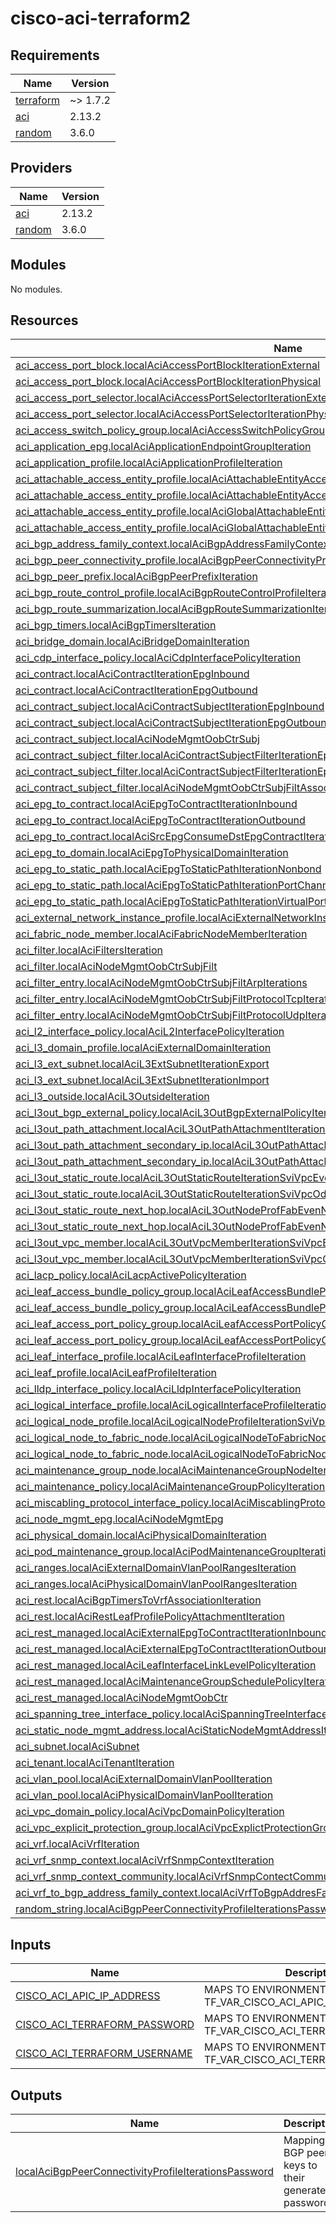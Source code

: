 # cisco-aci-terraform2

<!-- BEGIN_TF_DOCS -->
## Requirements

| Name | Version |
|------|---------|
| <a name="requirement_terraform"></a> [terraform](#requirement\_terraform) | ~> 1.7.2 |
| <a name="requirement_aci"></a> [aci](#requirement\_aci) | 2.13.2 |
| <a name="requirement_random"></a> [random](#requirement\_random) | 3.6.0 |

## Providers

| Name | Version |
|------|---------|
| <a name="provider_aci"></a> [aci](#provider\_aci) | 2.13.2 |
| <a name="provider_random"></a> [random](#provider\_random) | 3.6.0 |

## Modules

No modules.

## Resources

| Name | Type |
|------|------|
| [aci_access_port_block.localAciAccessPortBlockIterationExternal](https://registry.terraform.io/providers/ciscodevnet/aci/2.13.2/docs/resources/access_port_block) | resource |
| [aci_access_port_block.localAciAccessPortBlockIterationPhysical](https://registry.terraform.io/providers/ciscodevnet/aci/2.13.2/docs/resources/access_port_block) | resource |
| [aci_access_port_selector.localAciAccessPortSelectorIterationExternal](https://registry.terraform.io/providers/ciscodevnet/aci/2.13.2/docs/resources/access_port_selector) | resource |
| [aci_access_port_selector.localAciAccessPortSelectorIterationPhysical](https://registry.terraform.io/providers/ciscodevnet/aci/2.13.2/docs/resources/access_port_selector) | resource |
| [aci_access_switch_policy_group.localAciAccessSwitchPolicyGroupIteration](https://registry.terraform.io/providers/ciscodevnet/aci/2.13.2/docs/resources/access_switch_policy_group) | resource |
| [aci_application_epg.localAciApplicationEndpointGroupIteration](https://registry.terraform.io/providers/ciscodevnet/aci/2.13.2/docs/resources/application_epg) | resource |
| [aci_application_profile.localAciApplicationProfileIteration](https://registry.terraform.io/providers/ciscodevnet/aci/2.13.2/docs/resources/application_profile) | resource |
| [aci_attachable_access_entity_profile.localAciAttachableEntityAccessProfileIterationExternal](https://registry.terraform.io/providers/ciscodevnet/aci/2.13.2/docs/resources/attachable_access_entity_profile) | resource |
| [aci_attachable_access_entity_profile.localAciAttachableEntityAccessProfileIterationPhysical](https://registry.terraform.io/providers/ciscodevnet/aci/2.13.2/docs/resources/attachable_access_entity_profile) | resource |
| [aci_attachable_access_entity_profile.localAciGlobalAttachableEntityAccessProfileIterationExternal](https://registry.terraform.io/providers/ciscodevnet/aci/2.13.2/docs/resources/attachable_access_entity_profile) | resource |
| [aci_attachable_access_entity_profile.localAciGlobalAttachableEntityAccessProfileIterationPhysical](https://registry.terraform.io/providers/ciscodevnet/aci/2.13.2/docs/resources/attachable_access_entity_profile) | resource |
| [aci_bgp_address_family_context.localAciBgpAddressFamilyContextIteration](https://registry.terraform.io/providers/ciscodevnet/aci/2.13.2/docs/resources/bgp_address_family_context) | resource |
| [aci_bgp_peer_connectivity_profile.localAciBgpPeerConnectivityProfileIterations](https://registry.terraform.io/providers/ciscodevnet/aci/2.13.2/docs/resources/bgp_peer_connectivity_profile) | resource |
| [aci_bgp_peer_prefix.localAciBgpPeerPrefixIteration](https://registry.terraform.io/providers/ciscodevnet/aci/2.13.2/docs/resources/bgp_peer_prefix) | resource |
| [aci_bgp_route_control_profile.localAciBgpRouteControlProfileIterations](https://registry.terraform.io/providers/ciscodevnet/aci/2.13.2/docs/resources/bgp_route_control_profile) | resource |
| [aci_bgp_route_summarization.localAciBgpRouteSummarizationIteration](https://registry.terraform.io/providers/ciscodevnet/aci/2.13.2/docs/resources/bgp_route_summarization) | resource |
| [aci_bgp_timers.localAciBgpTimersIteration](https://registry.terraform.io/providers/ciscodevnet/aci/2.13.2/docs/resources/bgp_timers) | resource |
| [aci_bridge_domain.localAciBridgeDomainIteration](https://registry.terraform.io/providers/ciscodevnet/aci/2.13.2/docs/resources/bridge_domain) | resource |
| [aci_cdp_interface_policy.localAciCdpInterfacePolicyIteration](https://registry.terraform.io/providers/ciscodevnet/aci/2.13.2/docs/resources/cdp_interface_policy) | resource |
| [aci_contract.localAciContractIterationEpgInbound](https://registry.terraform.io/providers/ciscodevnet/aci/2.13.2/docs/resources/contract) | resource |
| [aci_contract.localAciContractIterationEpgOutbound](https://registry.terraform.io/providers/ciscodevnet/aci/2.13.2/docs/resources/contract) | resource |
| [aci_contract_subject.localAciContractSubjectIterationEpgInbound](https://registry.terraform.io/providers/ciscodevnet/aci/2.13.2/docs/resources/contract_subject) | resource |
| [aci_contract_subject.localAciContractSubjectIterationEpgOutbound](https://registry.terraform.io/providers/ciscodevnet/aci/2.13.2/docs/resources/contract_subject) | resource |
| [aci_contract_subject.localAciNodeMgmtOobCtrSubj](https://registry.terraform.io/providers/ciscodevnet/aci/2.13.2/docs/resources/contract_subject) | resource |
| [aci_contract_subject_filter.localAciContractSubjectFilterIterationEpgInbound](https://registry.terraform.io/providers/ciscodevnet/aci/2.13.2/docs/resources/contract_subject_filter) | resource |
| [aci_contract_subject_filter.localAciContractSubjectFilterIterationEpgOutbound](https://registry.terraform.io/providers/ciscodevnet/aci/2.13.2/docs/resources/contract_subject_filter) | resource |
| [aci_contract_subject_filter.localAciNodeMgmtOobCtrSubjFiltAssoc](https://registry.terraform.io/providers/ciscodevnet/aci/2.13.2/docs/resources/contract_subject_filter) | resource |
| [aci_epg_to_contract.localAciEpgToContractIterationInbound](https://registry.terraform.io/providers/ciscodevnet/aci/2.13.2/docs/resources/epg_to_contract) | resource |
| [aci_epg_to_contract.localAciEpgToContractIterationOutbound](https://registry.terraform.io/providers/ciscodevnet/aci/2.13.2/docs/resources/epg_to_contract) | resource |
| [aci_epg_to_contract.localAciSrcEpgConsumeDstEpgContractIteration](https://registry.terraform.io/providers/ciscodevnet/aci/2.13.2/docs/resources/epg_to_contract) | resource |
| [aci_epg_to_domain.localAciEpgToPhysicalDomainIteration](https://registry.terraform.io/providers/ciscodevnet/aci/2.13.2/docs/resources/epg_to_domain) | resource |
| [aci_epg_to_static_path.localAciEpgToStaticPathIterationNonbond](https://registry.terraform.io/providers/ciscodevnet/aci/2.13.2/docs/resources/epg_to_static_path) | resource |
| [aci_epg_to_static_path.localAciEpgToStaticPathIterationPortChannel](https://registry.terraform.io/providers/ciscodevnet/aci/2.13.2/docs/resources/epg_to_static_path) | resource |
| [aci_epg_to_static_path.localAciEpgToStaticPathIterationVirtualPortChannel](https://registry.terraform.io/providers/ciscodevnet/aci/2.13.2/docs/resources/epg_to_static_path) | resource |
| [aci_external_network_instance_profile.localAciExternalNetworkInstanceProfileIteration](https://registry.terraform.io/providers/ciscodevnet/aci/2.13.2/docs/resources/external_network_instance_profile) | resource |
| [aci_fabric_node_member.localAciFabricNodeMemberIteration](https://registry.terraform.io/providers/ciscodevnet/aci/2.13.2/docs/resources/fabric_node_member) | resource |
| [aci_filter.localAciFiltersIteration](https://registry.terraform.io/providers/ciscodevnet/aci/2.13.2/docs/resources/filter) | resource |
| [aci_filter.localAciNodeMgmtOobCtrSubjFilt](https://registry.terraform.io/providers/ciscodevnet/aci/2.13.2/docs/resources/filter) | resource |
| [aci_filter_entry.localAciNodeMgmtOobCtrSubjFiltArpIterations](https://registry.terraform.io/providers/ciscodevnet/aci/2.13.2/docs/resources/filter_entry) | resource |
| [aci_filter_entry.localAciNodeMgmtOobCtrSubjFiltProtocolTcpIteration](https://registry.terraform.io/providers/ciscodevnet/aci/2.13.2/docs/resources/filter_entry) | resource |
| [aci_filter_entry.localAciNodeMgmtOobCtrSubjFiltProtocolUdpIteration](https://registry.terraform.io/providers/ciscodevnet/aci/2.13.2/docs/resources/filter_entry) | resource |
| [aci_l2_interface_policy.localAciL2InterfacePolicyIteration](https://registry.terraform.io/providers/ciscodevnet/aci/2.13.2/docs/resources/l2_interface_policy) | resource |
| [aci_l3_domain_profile.localAciExternalDomainIteration](https://registry.terraform.io/providers/ciscodevnet/aci/2.13.2/docs/resources/l3_domain_profile) | resource |
| [aci_l3_ext_subnet.localAciL3ExtSubnetIterationExport](https://registry.terraform.io/providers/ciscodevnet/aci/2.13.2/docs/resources/l3_ext_subnet) | resource |
| [aci_l3_ext_subnet.localAciL3ExtSubnetIterationImport](https://registry.terraform.io/providers/ciscodevnet/aci/2.13.2/docs/resources/l3_ext_subnet) | resource |
| [aci_l3_outside.localAciL3OutsideIteration](https://registry.terraform.io/providers/ciscodevnet/aci/2.13.2/docs/resources/l3_outside) | resource |
| [aci_l3out_bgp_external_policy.localAciL3OutBgpExternalPolicyIteration](https://registry.terraform.io/providers/ciscodevnet/aci/2.13.2/docs/resources/l3out_bgp_external_policy) | resource |
| [aci_l3out_path_attachment.localAciL3OutPathAttachmentIterationSviVpc](https://registry.terraform.io/providers/ciscodevnet/aci/2.13.2/docs/resources/l3out_path_attachment) | resource |
| [aci_l3out_path_attachment_secondary_ip.localAciL3OutPathAttachmentSecondaryIpIterationSviVpcEvenNode](https://registry.terraform.io/providers/ciscodevnet/aci/2.13.2/docs/resources/l3out_path_attachment_secondary_ip) | resource |
| [aci_l3out_path_attachment_secondary_ip.localAciL3OutPathAttachmentSecondaryIpIterationSviVpcOddNode](https://registry.terraform.io/providers/ciscodevnet/aci/2.13.2/docs/resources/l3out_path_attachment_secondary_ip) | resource |
| [aci_l3out_static_route.localAciL3OutStaticRouteIterationSviVpcEvenNode](https://registry.terraform.io/providers/ciscodevnet/aci/2.13.2/docs/resources/l3out_static_route) | resource |
| [aci_l3out_static_route.localAciL3OutStaticRouteIterationSviVpcOddNode](https://registry.terraform.io/providers/ciscodevnet/aci/2.13.2/docs/resources/l3out_static_route) | resource |
| [aci_l3out_static_route_next_hop.localAciL3OutNodeProfFabEvenNodeDefRtNextHopNgfwIterationSviVpcEvenNode](https://registry.terraform.io/providers/ciscodevnet/aci/2.13.2/docs/resources/l3out_static_route_next_hop) | resource |
| [aci_l3out_static_route_next_hop.localAciL3OutNodeProfFabEvenNodeDefRtNextHopNgfwIterationSviVpcOddNode](https://registry.terraform.io/providers/ciscodevnet/aci/2.13.2/docs/resources/l3out_static_route_next_hop) | resource |
| [aci_l3out_vpc_member.localAciL3OutVpcMemberIterationSviVpcEvenNode](https://registry.terraform.io/providers/ciscodevnet/aci/2.13.2/docs/resources/l3out_vpc_member) | resource |
| [aci_l3out_vpc_member.localAciL3OutVpcMemberIterationSviVpcOddNode](https://registry.terraform.io/providers/ciscodevnet/aci/2.13.2/docs/resources/l3out_vpc_member) | resource |
| [aci_lacp_policy.localAciLacpActivePolicyIteration](https://registry.terraform.io/providers/ciscodevnet/aci/2.13.2/docs/resources/lacp_policy) | resource |
| [aci_leaf_access_bundle_policy_group.localAciLeafAccessBundlePolicyGroupIterationExternal](https://registry.terraform.io/providers/ciscodevnet/aci/2.13.2/docs/resources/leaf_access_bundle_policy_group) | resource |
| [aci_leaf_access_bundle_policy_group.localAciLeafAccessBundlePolicyGroupIterationPhysical](https://registry.terraform.io/providers/ciscodevnet/aci/2.13.2/docs/resources/leaf_access_bundle_policy_group) | resource |
| [aci_leaf_access_port_policy_group.localAciLeafAccessPortPolicyGroupExternal](https://registry.terraform.io/providers/ciscodevnet/aci/2.13.2/docs/resources/leaf_access_port_policy_group) | resource |
| [aci_leaf_access_port_policy_group.localAciLeafAccessPortPolicyGroupPhysical](https://registry.terraform.io/providers/ciscodevnet/aci/2.13.2/docs/resources/leaf_access_port_policy_group) | resource |
| [aci_leaf_interface_profile.localAciLeafInterfaceProfileIteration](https://registry.terraform.io/providers/ciscodevnet/aci/2.13.2/docs/resources/leaf_interface_profile) | resource |
| [aci_leaf_profile.localAciLeafProfileIteration](https://registry.terraform.io/providers/ciscodevnet/aci/2.13.2/docs/resources/leaf_profile) | resource |
| [aci_lldp_interface_policy.localAciLldpInterfacePolicyIteration](https://registry.terraform.io/providers/ciscodevnet/aci/2.13.2/docs/resources/lldp_interface_policy) | resource |
| [aci_logical_interface_profile.localAciLogicalInterfaceProfileIterationSviVpc](https://registry.terraform.io/providers/ciscodevnet/aci/2.13.2/docs/resources/logical_interface_profile) | resource |
| [aci_logical_node_profile.localAciLogicalNodeProfileIterationSviVpc](https://registry.terraform.io/providers/ciscodevnet/aci/2.13.2/docs/resources/logical_node_profile) | resource |
| [aci_logical_node_to_fabric_node.localAciLogicalNodeToFabricNodeIterationSviVpcEvenNode](https://registry.terraform.io/providers/ciscodevnet/aci/2.13.2/docs/resources/logical_node_to_fabric_node) | resource |
| [aci_logical_node_to_fabric_node.localAciLogicalNodeToFabricNodeIterationSviVpcOddNode](https://registry.terraform.io/providers/ciscodevnet/aci/2.13.2/docs/resources/logical_node_to_fabric_node) | resource |
| [aci_maintenance_group_node.localAciMaintenanceGroupNodeIteration](https://registry.terraform.io/providers/ciscodevnet/aci/2.13.2/docs/resources/maintenance_group_node) | resource |
| [aci_maintenance_policy.localAciMaintenanceGroupPolicyIteration](https://registry.terraform.io/providers/ciscodevnet/aci/2.13.2/docs/resources/maintenance_policy) | resource |
| [aci_miscabling_protocol_interface_policy.localAciMiscablingProtocolInterfacePolicy](https://registry.terraform.io/providers/ciscodevnet/aci/2.13.2/docs/resources/miscabling_protocol_interface_policy) | resource |
| [aci_node_mgmt_epg.localAciNodeMgmtEpg](https://registry.terraform.io/providers/ciscodevnet/aci/2.13.2/docs/resources/node_mgmt_epg) | resource |
| [aci_physical_domain.localAciPhysicalDomainIteration](https://registry.terraform.io/providers/ciscodevnet/aci/2.13.2/docs/resources/physical_domain) | resource |
| [aci_pod_maintenance_group.localAciPodMaintenanceGroupIteration](https://registry.terraform.io/providers/ciscodevnet/aci/2.13.2/docs/resources/pod_maintenance_group) | resource |
| [aci_ranges.localAciExternalDomainVlanPoolRangesIteration](https://registry.terraform.io/providers/ciscodevnet/aci/2.13.2/docs/resources/ranges) | resource |
| [aci_ranges.localAciPhysicalDomainVlanPoolRangesIteration](https://registry.terraform.io/providers/ciscodevnet/aci/2.13.2/docs/resources/ranges) | resource |
| [aci_rest.localAciBgpTimersToVrfAssociationIteration](https://registry.terraform.io/providers/ciscodevnet/aci/2.13.2/docs/resources/rest) | resource |
| [aci_rest.localAciRestLeafProfilePolicyAttachmentIteration](https://registry.terraform.io/providers/ciscodevnet/aci/2.13.2/docs/resources/rest) | resource |
| [aci_rest_managed.localAciExternalEpgToContractIterationInbound](https://registry.terraform.io/providers/ciscodevnet/aci/2.13.2/docs/resources/rest_managed) | resource |
| [aci_rest_managed.localAciExternalEpgToContractIterationOutbound](https://registry.terraform.io/providers/ciscodevnet/aci/2.13.2/docs/resources/rest_managed) | resource |
| [aci_rest_managed.localAciLeafInterfaceLinkLevelPolicyIteration](https://registry.terraform.io/providers/ciscodevnet/aci/2.13.2/docs/resources/rest_managed) | resource |
| [aci_rest_managed.localAciMaintenanceGroupSchedulePolicyIteration](https://registry.terraform.io/providers/ciscodevnet/aci/2.13.2/docs/resources/rest_managed) | resource |
| [aci_rest_managed.localAciNodeMgmtOobCtr](https://registry.terraform.io/providers/ciscodevnet/aci/2.13.2/docs/resources/rest_managed) | resource |
| [aci_spanning_tree_interface_policy.localAciSpanningTreeInterfacePolicyIteration](https://registry.terraform.io/providers/ciscodevnet/aci/2.13.2/docs/resources/spanning_tree_interface_policy) | resource |
| [aci_static_node_mgmt_address.localAciStaticNodeMgmtAddressIteration](https://registry.terraform.io/providers/ciscodevnet/aci/2.13.2/docs/resources/static_node_mgmt_address) | resource |
| [aci_subnet.localAciSubnet](https://registry.terraform.io/providers/ciscodevnet/aci/2.13.2/docs/resources/subnet) | resource |
| [aci_tenant.localAciTenantIteration](https://registry.terraform.io/providers/ciscodevnet/aci/2.13.2/docs/resources/tenant) | resource |
| [aci_vlan_pool.localAciExternalDomainVlanPoolIteration](https://registry.terraform.io/providers/ciscodevnet/aci/2.13.2/docs/resources/vlan_pool) | resource |
| [aci_vlan_pool.localAciPhysicalDomainVlanPoolIteration](https://registry.terraform.io/providers/ciscodevnet/aci/2.13.2/docs/resources/vlan_pool) | resource |
| [aci_vpc_domain_policy.localAciVpcDomainPolicyIteration](https://registry.terraform.io/providers/ciscodevnet/aci/2.13.2/docs/resources/vpc_domain_policy) | resource |
| [aci_vpc_explicit_protection_group.localAciVpcExplictProtectionGroupIteration](https://registry.terraform.io/providers/ciscodevnet/aci/2.13.2/docs/resources/vpc_explicit_protection_group) | resource |
| [aci_vrf.localAciVrfIteration](https://registry.terraform.io/providers/ciscodevnet/aci/2.13.2/docs/resources/vrf) | resource |
| [aci_vrf_snmp_context.localAciVrfSnmpContextIteration](https://registry.terraform.io/providers/ciscodevnet/aci/2.13.2/docs/resources/vrf_snmp_context) | resource |
| [aci_vrf_snmp_context_community.localAciVrfSnmpContectCommunityIteration](https://registry.terraform.io/providers/ciscodevnet/aci/2.13.2/docs/resources/vrf_snmp_context_community) | resource |
| [aci_vrf_to_bgp_address_family_context.localAciVrfToBgpAddresFamilyContextIteration](https://registry.terraform.io/providers/ciscodevnet/aci/2.13.2/docs/resources/vrf_to_bgp_address_family_context) | resource |
| [random_string.localAciBgpPeerConnectivityProfileIterationsPassword](https://registry.terraform.io/providers/hashicorp/random/3.6.0/docs/resources/string) | resource |

## Inputs

| Name | Description | Type | Default | Required |
|------|-------------|------|---------|:--------:|
| <a name="input_CISCO_ACI_APIC_IP_ADDRESS"></a> [CISCO\_ACI\_APIC\_IP\_ADDRESS](#input\_CISCO\_ACI\_APIC\_IP\_ADDRESS) | MAPS TO ENVIRONMENTAL VARIABLE TF\_VAR\_CISCO\_ACI\_APIC\_IP\_ADDRESS | `string` | n/a | yes |
| <a name="input_CISCO_ACI_TERRAFORM_PASSWORD"></a> [CISCO\_ACI\_TERRAFORM\_PASSWORD](#input\_CISCO\_ACI\_TERRAFORM\_PASSWORD) | MAPS TO ENVIRONMENTAL VARIABLE TF\_VAR\_CISCO\_ACI\_TERRAFORM\_PASSWORD | `string` | n/a | yes |
| <a name="input_CISCO_ACI_TERRAFORM_USERNAME"></a> [CISCO\_ACI\_TERRAFORM\_USERNAME](#input\_CISCO\_ACI\_TERRAFORM\_USERNAME) | MAPS TO ENVIRONMENTAL VARIABLE TF\_VAR\_CISCO\_ACI\_TERRAFORM\_USERNAME | `string` | n/a | yes |

## Outputs

| Name | Description |
|------|-------------|
| <a name="output_localAciBgpPeerConnectivityProfileIterationsPassword"></a> [localAciBgpPeerConnectivityProfileIterationsPassword](#output\_localAciBgpPeerConnectivityProfileIterationsPassword) | Mapping of BGP peer keys to their generated passwords. |
<!-- END_TF_DOCS -->